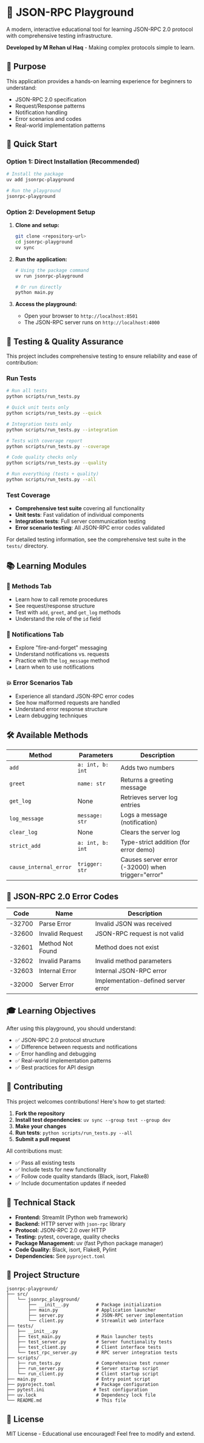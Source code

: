 # 🧩 JSON-RPC Playground

A modern, interactive educational tool for learning JSON-RPC 2.0 protocol with comprehensive testing infrastructure.

**Developed by M Rehan ul Haq** - Making complex protocols simple to learn.

## 🎯 Purpose

This application provides a hands-on learning experience for beginners to understand:

- JSON-RPC 2.0 specification
- Request/Response patterns
- Notification handling
- Error scenarios and codes
- Real-world implementation patterns

## 🚀 Quick Start

### Option 1: Direct Installation (Recommended)

```bash
# Install the package
uv add jsonrpc-playground

# Run the playground
jsonrpc-playground
```

### Option 2: Development Setup

1. **Clone and setup:**

   ```bash
   git clone <repository-url>
   cd jsonrpc-playground
   uv sync
   ```

2. **Run the application:**

   ```bash
   # Using the package command
   uv run jsonrpc-playground

   # Or run directly
   python main.py
   ```

3. **Access the playground:**
   - Open your browser to `http://localhost:8501`
   - The JSON-RPC server runs on `http://localhost:4000`

## 🧪 Testing & Quality Assurance

This project includes comprehensive testing to ensure reliability and ease of contribution:

### Run Tests

```bash
# Run all tests
python scripts/run_tests.py

# Quick unit tests only
python scripts/run_tests.py --quick

# Integration tests only
python scripts/run_tests.py --integration

# Tests with coverage report
python scripts/run_tests.py --coverage

# Code quality checks only
python scripts/run_tests.py --quality

# Run everything (tests + quality)
python scripts/run_tests.py --all
```

### Test Coverage

- **Comprehensive test suite** covering all functionality
- **Unit tests**: Fast validation of individual components
- **Integration tests**: Full server communication testing
- **Error scenario testing**: All JSON-RPC error codes validated

For detailed testing information, see the comprehensive test suite in the `tests/` directory.

## 📚 Learning Modules

### 🔧 Methods Tab

- Learn how to call remote procedures
- See request/response structure
- Test with `add`, `greet`, and `get_log` methods
- Understand the role of the `id` field

### 📢 Notifications Tab

- Explore "fire-and-forget" messaging
- Understand notifications vs. requests
- Practice with the `log_message` method
- Learn when to use notifications

### 💥 Error Scenarios Tab

- Experience all standard JSON-RPC error codes
- See how malformed requests are handled
- Understand error response structure
- Learn debugging techniques

## 🛠 Available Methods

| Method                 | Parameters       | Description                                       |
| ---------------------- | ---------------- | ------------------------------------------------- |
| `add`                  | `a: int, b: int` | Adds two numbers                                  |
| `greet`                | `name: str`      | Returns a greeting message                        |
| `get_log`              | None             | Retrieves server log entries                      |
| `log_message`          | `message: str`   | Logs a message (notification)                     |
| `clear_log`            | None             | Clears the server log                             |
| `strict_add`           | `a: int, b: int` | Type-strict addition (for error demo)             |
| `cause_internal_error` | `trigger: str`   | Causes server error (-32000) when trigger="error" |

## 📖 JSON-RPC 2.0 Error Codes

| Code   | Name             | Description                         |
| ------ | ---------------- | ----------------------------------- |
| -32700 | Parse Error      | Invalid JSON was received           |
| -32600 | Invalid Request  | JSON-RPC request is not valid       |
| -32601 | Method Not Found | Method does not exist               |
| -32602 | Invalid Params   | Invalid method parameters           |
| -32603 | Internal Error   | Internal JSON-RPC error             |
| -32000 | Server Error     | Implementation-defined server error |

## 🎓 Learning Objectives

After using this playground, you should understand:

- ✅ JSON-RPC 2.0 protocol structure
- ✅ Difference between requests and notifications
- ✅ Error handling and debugging
- ✅ Real-world implementation patterns
- ✅ Best practices for API design

## 🤝 Contributing

This project welcomes contributions! Here's how to get started:

1. **Fork the repository**
2. **Install test dependencies**: `uv sync --group test --group dev`
3. **Make your changes**
4. **Run tests**: `python scripts/run_tests.py --all`
5. **Submit a pull request**

All contributions must:

- ✅ Pass all existing tests
- ✅ Include tests for new functionality
- ✅ Follow code quality standards (Black, isort, Flake8)
- ✅ Include documentation updates if needed

## 🔧 Technical Stack

- **Frontend:** Streamlit (Python web framework)
- **Backend:** HTTP server with `json-rpc` library
- **Protocol:** JSON-RPC 2.0 over HTTP
- **Testing:** pytest, coverage, quality checks
- **Package Management:** uv (fast Python package manager)
- **Code Quality:** Black, isort, Flake8, Pylint
- **Dependencies:** See `pyproject.toml`

## 📁 Project Structure

```
jsonrpc-playground/
├── src/
│   └── jsonrpc_playground/
│       ├── __init__.py          # Package initialization
│       ├── main.py              # Application launcher
│       ├── server.py            # JSON-RPC server implementation
│       └── client.py            # Streamlit web interface
├── tests/
│   ├── __init__.py
│   ├── test_main.py             # Main launcher tests
│   ├── test_server.py           # Server functionality tests
│   ├── test_client.py           # Client interface tests
│   └── test_rpc_server.py       # RPC server integration tests
├── scripts/
│   ├── run_tests.py             # Comprehensive test runner
│   ├── run_server.py            # Server startup script
│   └── run_client.py            # Client startup script
├── main.py                      # Entry point script
├── pyproject.toml               # Package configuration
├── pytest.ini                  # Test configuration
├── uv.lock                      # Dependency lock file
└── README.md                    # This file
```

## 📝 License

MIT License - Educational use encouraged! Feel free to modify and extend.
